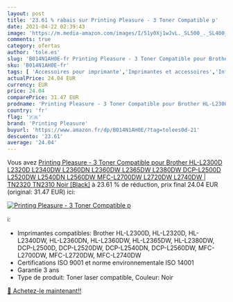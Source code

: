 ```yaml
---
layout: post
title: '23.61 % rabais sur Printing Pleasure - 3 Toner Compatible p'
date: 2021-04-22 02:39:43
image: 'https://m.media-amazon.com/images/I/51y0Xj1wJvL._SL500_._SL400_.jpg'
comments: true
category: ofertas
author: 'tole.es'
slug: 'B014N1AH0E-fr Printing Pleasure - 3 Toner Compatible pour Brother...'
sku: 'B014N1AH0E-fr'
tags: [ 'Accessoires pour imprimante','Imprimantes et accessoires','Informatique','Toners','printing pleasure', ]
actualPrice: 24.04 EUR
currency: EUR
price: 24.04
comparePrice: 31.47 EUR
prodname: 'Printing Pleasure - 3 Toner Compatible pour Brother HL-L2300D  L2320D  L2340DW  L2360DN  L2360DW  L2365DW  L2380DW  DCP-L2500D  L2520DW  L2540DN  L2560DW  MFC-L2700DW  L2720DW  L2740DW | TN2320 TN2310 Noir [Black]'
country: 'fr'
flag: '🇫🇷'
brand: 'Printing Pleasure'
buyurl: 'https://www.amazon.fr/dp/B014N1AH0E/?tag=tolees0d-21'
descuento: '23.61'
average: '24.04'
---
```


Vous avez [Printing Pleasure - 3 Toner Compatible pour Brother HL-L2300D  L2320D  L2340DW  L2360DN  L2360DW  L2365DW  L2380DW  DCP-L2500D  L2520DW  L2540DN  L2560DW  MFC-L2700DW  L2720DW  L2740DW | TN2320 TN2310 Noir [Black]](https://www.amazon.fr/dp/B014N1AH0E/?tag=tolees0d-21)  à  23.61 % de réduction, prix final  24.04 EUR (original: 31.47 EUR) ici:

[![Printing Pleasure - 3 Toner Compatible p](https://m.media-amazon.com/images/I/51y0Xj1wJvL._SL500_._SL400_.jpg)](https://www.amazon.fr/dp/B014N1AH0E/?tag=tolees0d-21)

ℹ️:

- Imprimantes compatibles: Brother HL-L2300D, HL-L2320D, HL-L2340DW, HL-L2360DN, HL-L2360DW, HL-L2365DW, HL-L2380DW, DCP-L2500D, DCP-L2520DW, DCP-L2540DN, DCP-L2560DW, MFC-L2700DW, MFC-L2720DW, MFC-L2740DW
- Certifications ISO 9001 et norme environnementale ISO 14001
- Garantie 3 ans
- Type de produit: Toner laser compatible, Couleur: Noir

[🛒 Achetez-le maintenant!!](https://www.amazon.fr/dp/B014N1AH0E/?tag=tolees0d-21)
